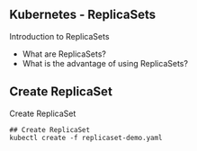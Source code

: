 ## Kubernetes - ReplicaSets
Introduction to ReplicaSets 
- What are ReplicaSets?
- What is the advantage of using ReplicaSets?

## Create ReplicaSet
Create ReplicaSet

```t
## Create ReplicaSet
kubectl create -f replicaset-demo.yaml
```